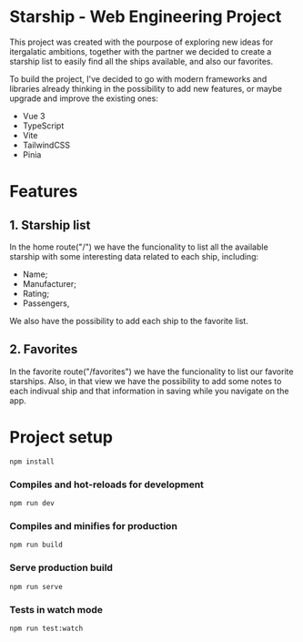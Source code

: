 # Starship - Web Engineering Project

This project was created with the pourpose of exploring new ideas for itergalatic ambitions, together with the partner we decided to create a starship list to easily find all the ships available, and also our favorites.

To build the project, I've decided to go with modern frameworks and libraries already thinking in the possibility to add new features, or maybe upgrade and improve the existing ones:

- Vue 3
- TypeScript
- Vite
- TailwindCSS
- Pinia

# Features

## 1. Starship list

In the home route("/") we have the funcionality to list all the available starship with some interesting data related to each ship, including:

- Name;
- Manufacturer;
- Rating;
- Passengers,

We also have the possibility to add each ship to the favorite list.

## 2. Favorites

In the favorite route("/favorites") we have the funcionality to list our favorite starships. Also, in that view we have the possibility to add some notes to each indivual ship and that information in saving while you navigate on the app.

# Project setup

```
npm install
```

### Compiles and hot-reloads for development

```
npm run dev
```

### Compiles and minifies for production

```
npm run build
```

### Serve production build

```
npm run serve
```

### Tests in watch mode

```
npm run test:watch
```
